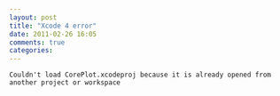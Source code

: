 ```yaml
---
layout: post
title: "Xcode 4 error"
date: 2011-02-26 16:05
comments: true
categories: 
---
```


``Couldn't load CorePlot.xcodeproj because it is already opened from another project or workspace``

